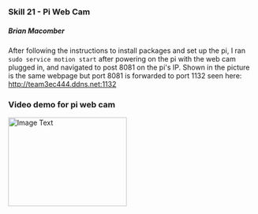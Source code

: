 ### Skill 21 - Pi Web Cam

##### Brian Macomber

After following the instructions to install packages and set up the pi, I ran `sudo service motion start` after powering on the pi with the web cam plugged in, and navigated to post 8081 on the pi's IP. Shown in the picture is the same webpage but port 8081 is forwarded to port 1132 seen here: http://team3ec444.ddns.net:1132

### Video demo for pi web cam

<a href="https://www.youtube.com/watch?feature=player_embedded&v=opIryTf2-uI" target="_blank">
<img src="https://img.youtube.com/vi/opIryTf2-uI/0.jpg" 
    alt="Image Text" 
    width="240" height="180" 
    />
</a>
